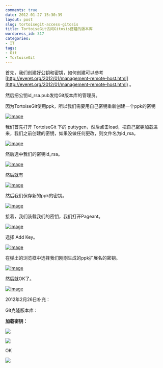 ```yaml
---
comments: true
date: 2012-01-27 15:30:39
layout: post
slug: tortoisegit-access-gitosis
title: TortoiseGit访问Gitosis搭建的版本库
wordpress_id: 317
categories:
- IT
tags:
- Git
- TortoiseGit
---
```


首先，我们创建好公钥和密钥，如何创建可以参考 [http://everet.org/2012/01/management-remote-host.html](http://everet.org/2012/01/management-remote-host.html) 。

然后把公钥id_rsa.pub发给Git版本库的管理员。

因为TortoiseGit使用ppk，所以我们需要用自己密钥重新创建一个ppk的密钥

[![image](http://everet.org/wp-content/uploads/2012/01/image_thumb6.png)](http://everet.org/wp-content/uploads/2012/01/image6.png)

我们首先打开 TortoiseGit 下的 puttygen，然后点击load，把自己密钥加载进来，我们之前创建的密钥，如果没做任何更改，则文件名为id_rsa。

<!-- more -->



[![image](http://everet.org/wp-content/uploads/2012/01/image_thumb7.png)](http://everet.org/wp-content/uploads/2012/01/image7.png)

然后选中我们的密钥id_rsa。

[![image](http://everet.org/wp-content/uploads/2012/01/image_thumb8.png)](http://everet.org/wp-content/uploads/2012/01/image8.png)

然后就有

[![image](http://everet.org/wp-content/uploads/2012/01/image_thumb9.png)](http://everet.org/wp-content/uploads/2012/01/image9.png)

然后我们保存新的ppk的密钥。

[![image](http://everet.org/wp-content/uploads/2012/01/image_thumb10.png)](http://everet.org/wp-content/uploads/2012/01/image10.png)

接着，我们装载我们的密钥，我们打开Pageant。

[![image](http://everet.org/wp-content/uploads/2012/01/image_thumb11.png)](http://everet.org/wp-content/uploads/2012/01/image11.png)

选择 Add Key。

[![image](http://everet.org/wp-content/uploads/2012/01/image_thumb12.png)](http://everet.org/wp-content/uploads/2012/01/image12.png)

在弹出的浏览框中选择我们刚刚生成的ppk扩展名的密钥。

[![image](http://everet.org/wp-content/uploads/2012/01/image_thumb13.png)](http://everet.org/wp-content/uploads/2012/01/image13.png)

然后就OK了。

[![image](http://everet.org/wp-content/uploads/2012/01/image_thumb14.png)](http://everet.org/wp-content/uploads/2012/01/image14.png)



2012年2月26日补充：

Git克隆版本库：

**加载密钥：**

[![](http://everet.org/wp-content/uploads/2012/01/11.png)](http://everet.org/wp-content/uploads/2012/01/11.png)



[![](http://everet.org/wp-content/uploads/2012/01/22.png)](http://everet.org/wp-content/uploads/2012/01/22.png)

OK

[![](http://everet.org/wp-content/uploads/2012/01/33.png)](http://everet.org/wp-content/uploads/2012/01/33.png)
